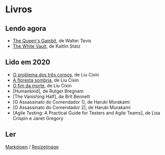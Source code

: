 # Livros

## Lendo agora
* [The Queen's Gambit](https://en.wikipedia.org/wiki/The_Queen%27s_Gambit_(novel)), de Walter Tevis
* [The White Vault](https://www.patreon.com/posts/white-vault-1-17703765), de Kaitlin Statz

## Lido em 2020
* [O problema dos três corpos](https://www.goodreads.com/book/31673253-o-problema-dos-tr-s-corpos/questions), de Liu Cixin
* [A floresta sombria](), de Liu Cixin
* [O fim da morte](), de Liu Cixin
* [Humankind], de Rutger Bregnam
* [The Vanishing Half], de Brit Bennett
* [O Assassinato do Comendador 1], de Haruki Murakami
* [O Assassinato do Comendador 2], de Haruki Murakami
* [Agile Testing: A Practical Guide for Testers and Agile Teams], de Lisa Crispin e Janet Gregory

## Ler



[Markdown](https://guides.github.com/features/mastering-markdown/) / [ResizeImage](https://resizeimage.net/)
